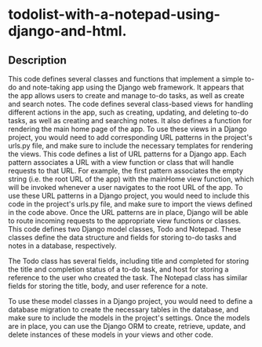 # todolist-with-a-notepad-using-django-and-html.
## Description

This code defines several classes and functions that implement a simple to-do and note-taking app using the Django web framework. 
It appears that the app allows users to create and manage to-do tasks, as well as create and search notes.
The code defines several class-based views for handling different actions in the app, such as creating, updating, and deleting to-do tasks, as well as creating and searching notes. 
It also defines a function for rendering the main home page of the app.
To use these views in a Django project, you would need to add corresponding URL patterns in the project's urls.py file, and make sure to include the necessary templates for rendering the views.
This code defines a list of URL patterns for a Django app. Each pattern associates a URL with a view function or class that will handle requests to that URL. For example, the first pattern associates the empty string (i.e. the root URL of the app) with the mainHome view function, which will be invoked whenever a user navigates to the root URL of the app.
To use these URL patterns in a Django project, you would need to include this code in the project's urls.py file, and make sure to import the views defined in the code above. Once the URL patterns are in place, Django will be able to route incoming requests to the appropriate view functions or classes.
This code defines two Django model classes, Todo and Notepad. These classes define the data structure and fields for storing to-do tasks and notes in a database, respectively.

The Todo class has several fields, including title and completed for storing the title and completion status of a to-do task, and host for storing a reference to the user who created the task. The Notepad class has similar fields for storing the title, body, and user reference for a note.

To use these model classes in a Django project, you would need to define a database migration to create the necessary tables in the database, and make sure to include the models in the project's settings. Once the models are in place, you can use the Django ORM to create, retrieve, update, and delete instances of these models in your views and other code.

